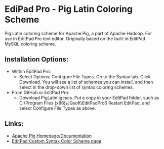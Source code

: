 EdiPad Pro - Pig Latin Coloring Scheme
======================================

Pig Latin coloring scheme for Apache Pig, a part of Apache Hadoop. For use in EditPad Pro text editor. Originally based on the built-in EditPad MySQL coloring scheme.

Installation Options:
---------------------
- Within EditPad Pro:
    - Select Options: Configure File Types. Go to the Syntax tab. Click Download. You will see a list of schemes you can install, and then select in the drop-down list of syntax coloring schemes.
- From GitHub or EditPad Pro:
    - Download PigLatin.jgcscs. Put a copy in your EditPad folder, such as C:\Program Files (x86)\JGsoft\EditPadPro6
Restart EditPad, and select Configure File Types as above.


Links:
------
- [Apache Pig Homepage/Documentation](http://pig.apache.org)
- [EditPad Custom Syntax Color Scheme page](http://www.editpadpro.com/cscs.html)
